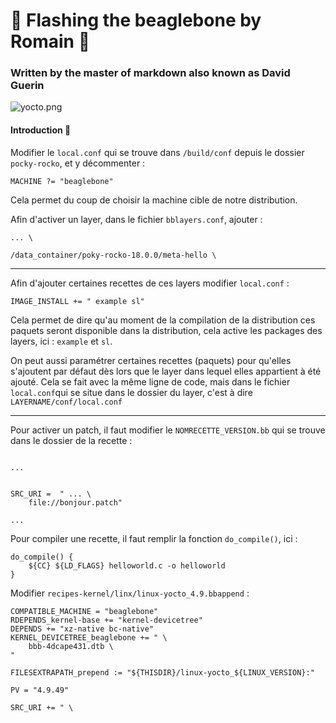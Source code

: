 # 🚀 Flashing the beaglebone by Romain 🤖

### Written by the master of markdown also known as David Guerin

![yocto.png](https://pbs.twimg.com/profile_images/1158899683/yocto-project-whitebg_400x400.png)

#### Introduction 🎁

Modifier le `local.conf` qui se trouve dans `/build/conf` depuis le dossier `pocky-rocko`, et y décommenter :

```
MACHINE ?= "beaglebone"
```

Cela permet du coup de choisir la machine cible de notre distribution.

Afin d'activer un layer, dans le fichier `bblayers.conf`, ajouter :

```
... \

/data_container/poky-rocko-18.0.0/meta-hello \
```
---

Afin d'ajouter certaines recettes de ces layers modifier `local.conf` :

```
IMAGE_INSTALL += " example sl"
```

Cela permet de dire qu'au moment de la compilation de la distribution ces paquets seront disponible dans la distribution, cela active les packages des layers, ici : `example` et `sl`.

On peut aussi paramétrer certaines recettes (paquets) pour qu'elles s'ajoutent par défaut dès lors que le layer dans lequel elles appartient à été ajouté. Cela se fait avec la même ligne de code, mais dans le fichier `local.conf`qui se situe dans le dossier du layer, c'est à dire `LAYERNAME/conf/local.conf`

---

Pour activer un patch, il faut modifier le `NOMRECETTE_VERSION.bb` qui se trouve dans le dossier de la recette :

```

...


SRC_URI =  " ... \
    file://bonjour.patch"

...

```

Pour compiler une recette, il faut remplir la fonction `do_compile()`, ici :

```
do_compile() {
    ${CC} ${LD_FLAGS} helloworld.c -o helloworld
}
```

Modifier `recipes-kernel/linx/linux-yocto_4.9.bbappend` :

```
COMPATIBLE_MACHINE = "beaglebone"
RDEPENDS_kernel-base += "kernel-devicetree"
DEPENDS += "xz-native bc-native"
KERNEL_DEVICETREE_beaglebone += " \
    bbb-4dcape431.dtb \
"

FILESEXTRAPATH_prepend := "${THISDIR}/linux-yocto_${LINUX_VERSION}:"

PV = "4.9.49"

SRC_URI += " \

```
